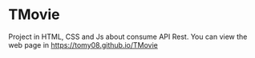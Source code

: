 # TMovie

Project in HTML, CSS and Js about consume API Rest.
You can view the web page in https://tomy08.github.io/TMovie
